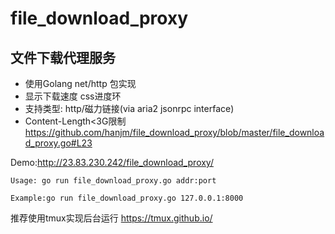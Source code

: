 # file_download_proxy
文件下载代理服务
------------
- 使用Golang net/http 包实现
- 显示下载速度 css进度环
- 支持类型: http/磁力链接(via aria2 jsonrpc interface)
- Content-Length<3G限制 https://github.com/hanjm/file_download_proxy/blob/master/file_download_proxy.go#L23

Demo:http://23.83.230.242/file_download_proxy/

```shell
Usage: go run file_download_proxy.go addr:port

Example:go run file_download_proxy.go 127.0.0.1:8000
```
推荐使用tmux实现后台运行 https://tmux.github.io/
